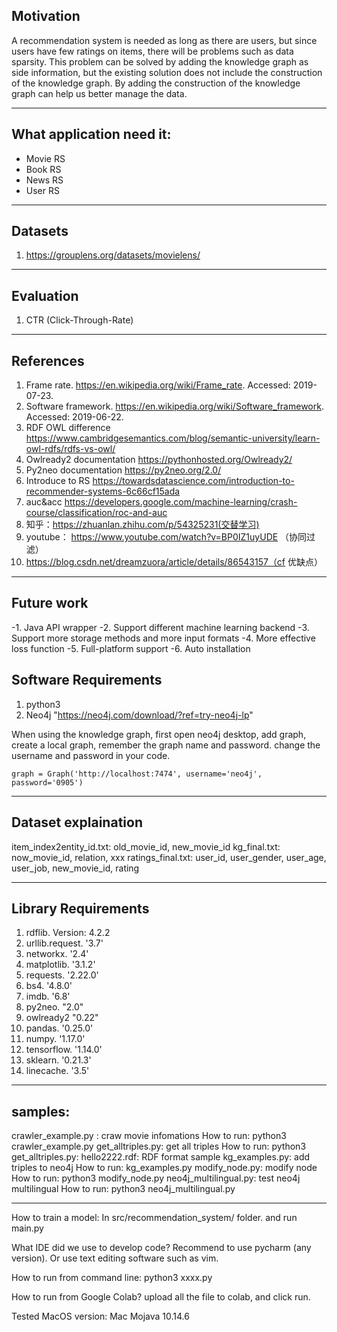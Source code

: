 ## Motivation ##

A recommendation system is needed as long as there are users, but since users have few ratings on items, there will be problems such as data sparsity. This problem can be solved by adding the knowledge graph as side information, but the existing solution does not include the construction of the knowledge graph. By adding the construction of the knowledge graph can help us better manage the data.

----

## What application need it:

- Movie RS
- Book RS
- News RS
- User RS

----

## Datasets

1. https://grouplens.org/datasets/movielens/

----

## Evaluation

1. CTR (Click-Through-Rate)

----

## References

1.	Frame rate. https://en.wikipedia.org/wiki/Frame_rate. Accessed: 2019- 07-23.
2.	Software framework. https://en.wikipedia.org/wiki/Software_framework. Accessed: 2019-06-22.
3.	RDF OWL difference https://www.cambridgesemantics.com/blog/semantic-university/learn-owl-rdfs/rdfs-vs-owl/
4.	Owlready2 documentation https://pythonhosted.org/Owlready2/
5.	Py2neo documentation https://py2neo.org/2.0/
6.	Introduce to RS https://towardsdatascience.com/introduction-to-recommender-systems-6c66cf15ada
7.	auc&acc https://developers.google.com/machine-learning/crash-course/classification/roc-and-auc
8.    知乎：https://zhuanlan.zhihu.com/p/54325231(交替学习)
9.    youtube： https://www.youtube.com/watch?v=BP0IZ1uyUDE （协同过滤）
10.  https://blog.csdn.net/dreamzuora/article/details/86543157（cf 优缺点）

----

## Future work
-1. Java API wrapper
-2. Support different machine learning backend
-3. Support more storage methods and more input formats
-4. More effective loss function
-5. Full-platform support
-6. Auto installation


## Software Requirements

1. python3
2. Neo4j  "https://neo4j.com/download/?ref=try-neo4j-lp"

When using the knowledge graph, first open neo4j desktop, add graph, create a local graph, remember the graph name and password. change the username and password in your code.

```!#python
graph = Graph('http://localhost:7474', username='neo4j', password='0905')
```

---

## Dataset explaination

item_index2entity_id.txt:  old_movie_id, new_movie_id
kg_final.txt:   now_movie_id, relation, xxx
ratings_final.txt:   user_id, user_gender, user_age, user_job, new_movie_id, rating

---

## Library Requirements

1. rdflib.  Version: 4.2.2 
2. urllib.request.   '3.7'
3. networkx.  '2.4'
4. matplotlib.  '3.1.2'
5. requests.  '2.22.0'
6. bs4.  '4.8.0'
7. imdb.  '6.8'
8. py2neo.  "2.0"
9. owlready2   "0.22"
10. pandas.  '0.25.0'
11. numpy.  '1.17.0'
12. tensorflow.  '1.14.0'
13. sklearn.  '0.21.3'
14. linecache.  '3.5'
---

## samples:

crawler_example.py :  craw movie infomations  How to run: python3 crawler_example.py
get_alltriples.py: get all triples      How to run: python3 get_alltriples.py: 
hello2222.rdf: RDF format sample 
kg_examples.py:  add triples to neo4j     How to run: kg_examples.py
modify_node.py: modify node     How to run: python3 modify_node.py
neo4j_multilingual.py:  test neo4j multilingual      How to run: python3 neo4j_multilingual.py

---


How to train a model:
In src/recommendation_system/ folder.  and run main.py

What IDE did we use to develop code? 
Recommend to use pycharm (any version). Or use text editing software such as vim.

How to run from command line:
python3 xxxx.py

How to run from Google Colab?
upload all the file to colab, and click run.

Tested MacOS version: Mac Mojava 10.14.6 
